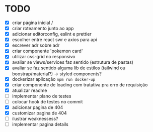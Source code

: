 # TODO

- [x] criar página inicial /
- [x] criar roteamento junto ao app
- [x] adicionar editorconfig, eslint e prettier
- [x] escolher entre react swr e axios para api
- [x] escrever adr sobre adr
- [x] criar componente 'pokemon card'
- [x] utilizar css-grid no responsivo
- [x] avaliar se views/services faz sentido (estrutura de pastas)
- [x] avaliar se faz sentido alguma lib de estilos (tailwind ou boostrap/material?) -> styled components?
- [x] dockerizar aplicação `npm run docker-up`
- [x] criar componente de loading com tratativa pra erro de requisição
- [x] atualizar readme
- [ ] implementar plano de testes
- [ ] colocar hook de testes no commit
- [x] adicionar pagina de 404
- [x] customizar pagina de 404
- [ ] ilustrar weaknessess?
- [ ] implementar pagina details
